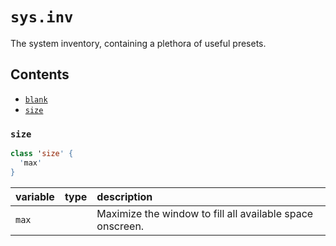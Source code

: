 # `sys.inv`

The system inventory, containing a plethora of useful presets.


## Contents

- [`blank`](...)
- [`size`](...)

### `size`

```coffee
class 'size' {
  'max'
}
```

| variable | type | description |
| :------- | :--- | :---------- |
| `max` | | Maximize the window to fill all available space onscreen. |